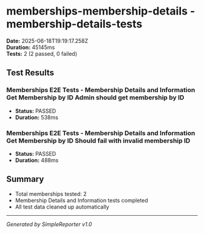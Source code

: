 # memberships-membership-details - membership-details-tests

**Date:** 2025-06-18T19:19:17.258Z  
**Duration:** 45145ms  
**Tests:** 2 (2 passed, 0 failed)

## Test Results


### Memberships E2E Tests - Membership Details and Information Get Membership by ID Admin should get membership by ID
- **Status:** PASSED
- **Duration:** 538ms



### Memberships E2E Tests - Membership Details and Information Get Membership by ID Should fail with invalid membership ID
- **Status:** PASSED
- **Duration:** 488ms



## Summary

- Total memberships tested: 2
- Membership Details and Information tests completed
- All test data cleaned up automatically

---
*Generated by SimpleReporter v1.0*

